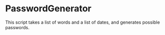 # PasswordGenerator
This script takes a list of words and a list of dates, and generates possible passwords.
